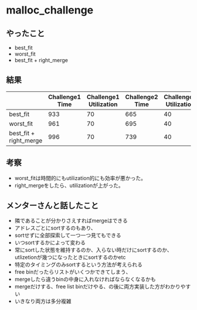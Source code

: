 # malloc_challenge
## やったこと
- best_fit
- worst_fit
- best_fit + right_merge

## 結果
||Challenge1 Time|Challenge1 Utilization|Challenge2	Time|Challenge2	Utilization|	Challenge3 Time|	Challenge3 Utilization|		Challenge4 Time|		Challenge4 Utilization|		Challenge5	Time|		Challenge5	Utilization|
|--|--|--|--|--|--|--|--|--|--|--|
|best_fit|933|70	|665	|40	|792	|51	|5732	|72	|3822	|75|
|worst_fit|961|70|695|40|42991|4|737769|7|448281|7|
|best_fit + right_merge|996|70	|739	|40	|804	|51	|2262	|77	|1642	|79|

## 考察
- worst_fitは時間的にもutilization的にも効率が悪かった。
- right_mergeをしたら、utilizationが上がった。

## メンターさんと話したこと
-  隣であることが分かりさえすればmergeはできる
-  アドレスごとにsortするのもあり、
-  sortせずに全部探索して一つ一つ見てもできる
-  いつsortするかによって変わる
-  常にsortした状態を維持するのか、入らない時だけにsortするのか、utlizetionが幾つになったときにsortするのかetc
-  特定のタイミングのみsortするという方法が考えられる
-  free binだったらリストがいくつかできてしまう、
-  mergeしたら違うbinの中身に入れなければならなくなるかも
-  mergeだけする、free list binだけやる、の後に両方実装した方がわかりやすい
-  いきなり両方は多分複雑
